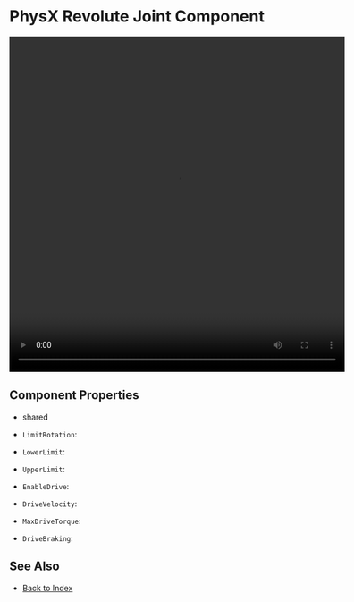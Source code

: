 # PhysX Revolute Joint Component

<!-- PAGE IS TODO -->

<video src="media/revolute-joint.webm" width="600" height="600" autoplay loop></video>

## Component Properties

* shared

* `LimitRotation`:
* `LowerLimit`:
* `UpperLimit`:
* `EnableDrive`:
* `DriveVelocity`:
* `MaxDriveTorque`:
* `DriveBraking`:

## See Also

* [Back to Index](../../index.md)
